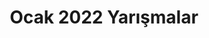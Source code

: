 ---
layout: monthly
title: "Ocak 2022 Yarışmalar"
key: "ocak 2022"
description: "Son başvuru tarihi Ocak 2022 olan tüm edebiyat yarışmaları, kitap okuma yarışmaları, resim yarışmaları, öykü yarışmalarına bu sayfadan erişebilirsiniz"
permalink: "ocak-2022-yarismalar/"
---